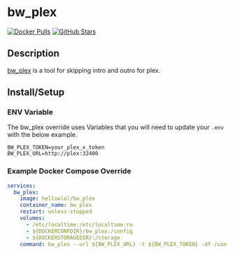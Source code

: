 # bw_plex

[![Docker Pulls](https://img.shields.io/docker/pulls/hellowlol/bw_plex?style=flat-square&color=607D8B&label=docker%20pulls&logo=docker)](https://hub.docker.com/r/hellowlol/bw_plex)
[![GitHub Stars](https://img.shields.io/github/stars/Hellowlol/bw_plex?style=flat-square&color=607D8B&label=github%20stars&logo=github)](https://github.com/Hellowlol/bw_plex)

## Description

[bw_plex](https://github.com/Hellowlol/bw_plex) is a tool for skipping intro and outro for plex.

## Install/Setup

### ENV Variable

The bw_plex override uses Variables that you will need to update your `.env` with the below example.

```ENV
BW_PLEX_TOKEN=your_plex_x_token
BW_PLEX_URL=http://plex:32400
```

### Example Docker Compose Override

```yaml
services:
  bw_plex:
    image: hellowlol/bw_plex
    container_name: bw_plex
    restart: unless-stopped
    volumes:
      - /etc/localtime:/etc/localtime:ro
      - ${DOCKERCONFDIR}/bw_plex:/config
      - ${DOCKERSTORAGEDIR}:/storage
    command: bw_plex --url ${BW_PLEX_URL} -t ${BW_PLEX_TOKEN} -df /config watch
```
